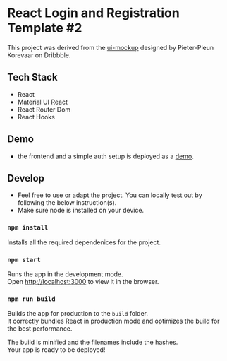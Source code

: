 # React Login and Registration Template #2

This project was derived from the [ui-mockup](https://dribbble.com/shots/14019613-Sign-up-form) designed by Pieter-Pleun Korevaar on Dribbble. 

## Tech Stack

- React
- Material UI React
- React Router Dom
- React Hooks

## Demo
- the frontend and a simple auth setup is deployed as a [demo](https://sjoshuadarth-react-login-gamma.netlify.app). 

## Develop
- Feel free to use or adapt the project. You can locally test out by following the below instruction(s). 
- Make sure node is installed on your device.

### `npm install`
Installs all the required dependenices for the project. 

### `npm start`

Runs the app in the development mode.\
Open [http://localhost:3000](http://localhost:3000) to view it in the browser.

### `npm run build`

Builds the app for production to the `build` folder.\
It correctly bundles React in production mode and optimizes the build for the best performance.

The build is minified and the filenames include the hashes.\
Your app is ready to be deployed!

